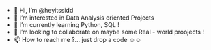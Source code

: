 - 👋 Hi, I’m @heyitssidd
- 👀 I’m interested in Data Analysis oriented Projects
- 🌱 I’m currently learning Python, SQL !
- 💞️ I’m looking to collaborate on maybe some Real - world proojects !
- 📫 How to reach me ?... just drop a code ☺☺

<!---
heyitssidd/heyitssidd is a ✨ special ✨ repository because its `README.md` (this file) appears on your GitHub profile.
You can click the Preview link to take a look at your changes.
--->
